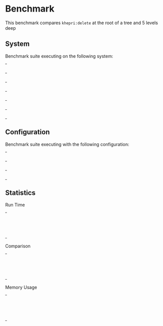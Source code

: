 
# Benchmark

This benchmark compares `khepri:delete` at the root of a tree and 5 levels deep


## System

Benchmark suite executing on the following system:

<table style="width: 1%">
  <tr>
    <th style="width: 1%; white-space: nowrap">Operating System</th>
    <td>Linux</td>
  </tr><tr>
    <th style="white-space: nowrap">CPU Information</th>
    <td style="white-space: nowrap">Intel(R) Xeon(R) CPU @ 2.80GHz</td>
  </tr><tr>
    <th style="white-space: nowrap">Number of Available Cores</th>
    <td style="white-space: nowrap">8</td>
  </tr><tr>
    <th style="white-space: nowrap">Available Memory</th>
    <td style="white-space: nowrap">7.76 GB</td>
  </tr><tr>
    <th style="white-space: nowrap">Elixir Version</th>
    <td style="white-space: nowrap">1.12.3</td>
  </tr><tr>
    <th style="white-space: nowrap">Erlang Version</th>
    <td style="white-space: nowrap">24.1.7</td>
  </tr>
</table>

## Configuration

Benchmark suite executing with the following configuration:

<table style="width: 1%">
  <tr>
    <th style="width: 1%">:time</th>
    <td style="white-space: nowrap">3 s</td>
  </tr><tr>
    <th>:parallel</th>
    <td style="white-space: nowrap">1</td>
  </tr><tr>
    <th>:warmup</th>
    <td style="white-space: nowrap">100 ms</td>
  </tr>
</table>

## Statistics




Run Time

<table style="width: 1%">
  <tr>
    <th>Name</th>
    <th style="text-align: right">IPS</th>
    <th style="text-align: right">Average</th>
    <th style="text-align: right">Devitation</th>
    <th style="text-align: right">Median</th>
    <th style="text-align: right">99th&nbsp;%</th>
  </tr>

  <tr>
    <td style="white-space: nowrap">delete_root</td>
    <td style="white-space: nowrap; text-align: right">1.98 K</td>
    <td style="white-space: nowrap; text-align: right">504.14 &micro;s</td>
    <td style="white-space: nowrap; text-align: right">&plusmn;56.94%</td>
    <td style="white-space: nowrap; text-align: right">440.10 &micro;s</td>
    <td style="white-space: nowrap; text-align: right">1804.70 &micro;s</td>
  </tr>

  <tr>
    <td style="white-space: nowrap">delete_5deep</td>
    <td style="white-space: nowrap; text-align: right">1.96 K</td>
    <td style="white-space: nowrap; text-align: right">511.23 &micro;s</td>
    <td style="white-space: nowrap; text-align: right">&plusmn;58.39%</td>
    <td style="white-space: nowrap; text-align: right">439.21 &micro;s</td>
    <td style="white-space: nowrap; text-align: right">1833.23 &micro;s</td>
  </tr>

</table>


Comparison

<table style="width: 1%">
  <tr>
    <th>Name</th>
    <th style="text-align: right">IPS</th>
    <th style="text-align: right">Slower</th>
  <tr>
    <td style="white-space: nowrap">delete_root</td>
    <td style="white-space: nowrap;text-align: right">1.98 K</td>
    <td>&nbsp;</td>
  </tr>

  <tr>
    <td style="white-space: nowrap">delete_5deep</td>
    <td style="white-space: nowrap; text-align: right">1.96 K</td>
    <td style="white-space: nowrap; text-align: right">1.01x</td>
  </tr>

</table>



Memory Usage

<table style="width: 1%">
  <tr>
    <th>Name</th>
    <th style="text-align: right">Memory</th>
    <th style="text-align: right">Factor</th>
  </tr>
  <tr>
    <td style="white-space: nowrap">delete_root</td>
    <td style="white-space: nowrap">880 B</td>
    <td>&nbsp;</td>
  </tr>
    <tr>
    <td style="white-space: nowrap">delete_5deep</td>
    <td style="white-space: nowrap">944 B</td>
    <td>1.07x</td>
  </tr>
</table>


